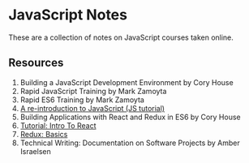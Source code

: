# JavaScript Notes

These are a collection of notes on JavaScript courses taken online.

## Resources

1. Building a JavaScript Development Environment by Cory House
1. Rapid JavaScript Training by Mark Zamoyta
1. Rapid ES6 Training by Mark Zamoyta
1. [A re-introduction to JavaScript (JS tutorial)](https://developer.mozilla.org/en-US/docs/Web/JavaScript/A_re-introduction_to_JavaScript)
1. Building Applications with React and Redux in ES6 by Cory House
1. [Tutorial: Intro To React](https://reactjs.org/tutorial/tutorial.html)
1. [Redux: Basics](http://redux.js.org/docs/basics/)
1. Technical Writing: Documentation on Software Projects by Amber Israelsen
